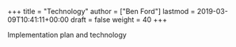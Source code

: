 +++
title = "Technology"
author = ["Ben Ford"]
lastmod = 2019-03-09T10:41:11+00:00
draft = false
weight = 40
+++

Implementation plan and technology

<!--more-->
